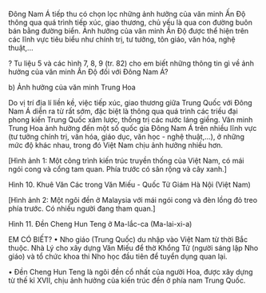 Đông Nam Á tiếp thu có chọn lọc những ảnh hưởng của văn minh Ấn Độ thông qua quá trình tiếp xúc, giao thương, chủ yếu là qua con đường buôn bán bằng đường biển. Ảnh hưởng của văn minh Ấn Độ được thể hiện trên các lĩnh vực tiêu biểu như chính trị, tư tưởng, tôn giáo, văn hóa, nghệ thuật,...

? Tu liệu 5 và các hình 7, 8, 9 (tr. 82) cho em biết những thông tin gì về ảnh hưởng của văn minh Ấn Độ đối với Đông Nam Á?

b) Ảnh hưởng của văn minh Trung Hoa

Do vị trí địa lí liền kề, việc tiếp xúc, giao thương giữa Trung Quốc với Đông Nam Á diễn ra từ rất sớm, đặc biệt là thông qua quá trình các triều đại phong kiến Trung Quốc xâm lược, thống trị các nước láng giềng. Văn minh Trung Hoa ảnh hưởng đến một số quốc gia Đông Nam Á trên nhiều lĩnh vực (tư tưởng chính trị, văn hóa, giáo dục, văn học - nghệ thuật,...), ở những mức độ khác nhau, trong đó Việt Nam chịu ảnh hưởng nhiều hơn.

[Hình ảnh 1: Một công trình kiến trúc truyền thống của Việt Nam, có mái ngói cong và cổng tam quan. Phía trước có sân rộng và cây xanh.]

Hình 10. Khuê Văn Các trong Văn Miếu - Quốc Tử Giám Hà Nội (Việt Nam)

[Hình ảnh 2: Một ngôi đền ở Malaysia với mái ngói cong và đèn lồng đỏ treo phía trước. Có nhiều người đang tham quan.]

Hình 11. Đền Cheng Hun Teng ở Ma-lắc-ca (Ma-lai-xi-a)

EM CÓ BIẾT?
• Nho giáo (Trung Quốc) du nhập vào Việt Nam từ thời Bắc thuộc. Nhà Lý cho xây dựng Văn Miếu để thờ Khổng Tử (người sáng lập Nho giáo) và tổ chức khoa thi Nho học đầu tiên để tuyển dụng quan lại.

• Đền Cheng Hun Teng là ngôi đền cổ nhất của người Hoa, được xây dựng từ thế kỉ XVII, chịu ảnh hưởng của kiến trúc đền ở phía nam Trung Quốc.